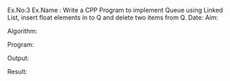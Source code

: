 Ex.No:3
Ex.Name : Write a CPP Program to implement Queue using Linked List, insert float elements in to Q and delete two items from Q. 
Date:
Aim:


Algorithm:





Program:



Output:



Result:

